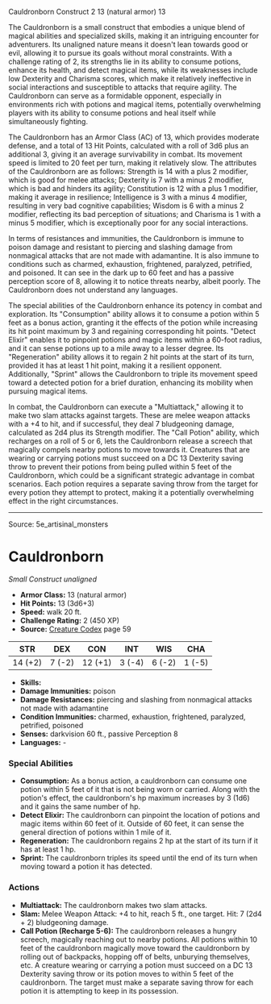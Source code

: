 <MonsterName/>Cauldronborn</MonsterName>
<CreatureType/>Construct</CreatureType>
<CR/>2</CR>
<AC/>13 (natural armor)</AC>
<HP/>13</HP>
<summary>The Cauldronborn is a small construct that embodies a unique blend of magical abilities and specialized skills, making it an intriguing encounter for adventurers. Its unaligned nature means it doesn't lean towards good or evil, allowing it to pursue its goals without moral constraints. With a challenge rating of 2, its strengths lie in its ability to consume potions, enhance its health, and detect magical items, while its weaknesses include low Dexterity and Charisma scores, which make it relatively ineffective in social interactions and susceptible to attacks that require agility. The Cauldronborn can serve as a formidable opponent, especially in environments rich with potions and magical items, potentially overwhelming players with its ability to consume potions and heal itself while simultaneously fighting.</summary>

<detail>

The Cauldronborn has an Armor Class (AC) of 13, which provides moderate defense, and a total of 13 Hit Points, calculated with a roll of 3d6 plus an additional 3, giving it an average survivability in combat. Its movement speed is limited to 20 feet per turn, making it relatively slow. The attributes of the Cauldronborn are as follows: Strength is 14 with a plus 2 modifier, which is good for melee attacks; Dexterity is 7 with a minus 2 modifier, which is bad and hinders its agility; Constitution is 12 with a plus 1 modifier, making it average in resilience; Intelligence is 3 with a minus 4 modifier, resulting in very bad cognitive capabilities; Wisdom is 6 with a minus 2 modifier, reflecting its bad perception of situations; and Charisma is 1 with a minus 5 modifier, which is exceptionally poor for any social interactions.

In terms of resistances and immunities, the Cauldronborn is immune to poison damage and resistant to piercing and slashing damage from nonmagical attacks that are not made with adamantine. It is also immune to conditions such as charmed, exhaustion, frightened, paralyzed, petrified, and poisoned. It can see in the dark up to 60 feet and has a passive perception score of 8, allowing it to notice threats nearby, albeit poorly. The Cauldronborn does not understand any languages.

The special abilities of the Cauldronborn enhance its potency in combat and exploration. Its "Consumption" ability allows it to consume a potion within 5 feet as a bonus action, granting it the effects of the potion while increasing its hit point maximum by 3 and regaining corresponding hit points. "Detect Elixir" enables it to pinpoint potions and magic items within a 60-foot radius, and it can sense potions up to a mile away to a lesser degree. Its "Regeneration" ability allows it to regain 2 hit points at the start of its turn, provided it has at least 1 hit point, making it a resilient opponent. Additionally, "Sprint" allows the Cauldronborn to triple its movement speed toward a detected potion for a brief duration, enhancing its mobility when pursuing magical items.

In combat, the Cauldronborn can execute a "Multiattack," allowing it to make two slam attacks against targets. These are melee weapon attacks with a +4 to hit, and if successful, they deal 7 bludgeoning damage, calculated as 2d4 plus its Strength modifier. The "Call Potion" ability, which recharges on a roll of 5 or 6, lets the Cauldronborn release a screech that magically compels nearby potions to move towards it. Creatures that are wearing or carrying potions must succeed on a DC 13 Dexterity saving throw to prevent their potions from being pulled within 5 feet of the Cauldronborn, which could be a significant strategic advantage in combat scenarios. Each potion requires a separate saving throw from the target for every potion they attempt to protect, making it a potentially overwhelming effect in the right circumstances.</detail>



---

Source: 5e_artisinal_monsters

# Cauldronborn

*Small* *Construct* *unaligned*

- **Armor Class:** 13 (natural armor)
- **Hit Points:** 13 (3d6+3)
- **Speed:** walk 20 ft.
- **Challenge Rating:** 2 (450 XP)
- **Source:** [Creature Codex](https://koboldpress.com/kpstore/product/creature-codex-for-5th-edition-dnd) page 59

| STR | DEX | CON | INT | WIS | CHA |
| --- | --- | --- | --- | --- | --- |
| 14 (+2) | 7 (-2) | 12 (+1) | 3 (-4) | 6 (-2) | 1 (-5) |

- **Skills:** 
- **Damage Immunities:** poison
- **Damage Resistances:** piercing and slashing from nonmagical attacks not made with adamantine
- **Condition Immunities:** charmed, exhaustion, frightened, paralyzed, petrified, poisoned
- **Senses:** darkvision 60 ft., passive Perception 8
- **Languages:** -

### Special Abilities

- **Consumption:** As a bonus action, a cauldronborn can consume one potion within 5 feet of it that is not being worn or carried. Along with the potion's effect, the cauldronborn's hp maximum increases by 3 (1d6) and it gains the same number of hp.
- **Detect Elixir:** The cauldronborn can pinpoint the location of potions and magic items within 60 feet of it. Outside of 60 feet, it can sense the general direction of potions within 1 mile of it.
- **Regeneration:** The cauldronborn regains 2 hp at the start of its turn if it has at least 1 hp.
- **Sprint:** The cauldronborn triples its speed until the end of its turn when moving toward a potion it has detected.

### Actions

- **Multiattack:** The cauldronborn makes two slam attacks.
- **Slam:** Melee Weapon Attack: +4 to hit, reach 5 ft., one target. Hit: 7 (2d4 + 2) bludgeoning damage.
- **Call Potion (Recharge 5-6):** The cauldronborn releases a hungry screech, magically reaching out to nearby potions. All potions within 10 feet of the cauldronborn magically move toward the cauldronborn by rolling out of backpacks, hopping off of belts, unburying themselves, etc. A creature wearing or carrying a potion must succeed on a DC 13 Dexterity saving throw or its potion moves to within 5 feet of the cauldronborn. The target must make a separate saving throw for each potion it is attempting to keep in its possession.




